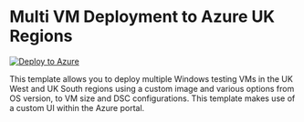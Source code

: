 # Multi VM Deployment to Azure UK Regions

[![Deploy to Azure](https://aka.ms/deploytoazurebutton)](https://portal.azure.com/#create/Microsoft.Template/uri/https%3A%2F%2Fraw.githubusercontent.com%2Fbalticapprenticeships%2FAzure-Templates%2Fmaster%2Fmultivm-deploy-testing%2Fazuredeploy-testing.json/createUIDefinitionUri/https%3A%2F%2Fraw.githubusercontent.com%2Fbalticapprenticeships%2FAzure-Templates%2Fmaster%2Fmultivm-deploy-testing%2FcreateUiDefinition-testing.json)

This template allows you to deploy multiple Windows testing VMs in the UK West and UK South regions using a custom image and various options from OS version, to VM size and DSC configurations. This template makes use of a custom UI within the Azure portal.